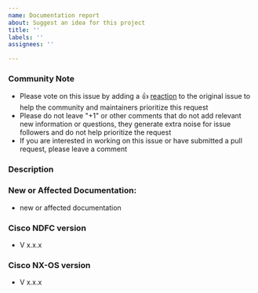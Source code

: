 ```yaml
---
name: Documentation report
about: Suggest an idea for this project
title: ''
labels: ''
assignees: ''

---
```


<!--- Please keep this note for the community --->

### Community Note

* Please vote on this issue by adding a 👍 [reaction](https://blog.github.com/2016-03-10-add-reactions-to-pull-requests-issues-and-comments/) to the original issue to help the community and maintainers prioritize this request
* Please do not leave "+1" or other comments that do not add relevant new information or questions, they generate extra noise for issue followers and do not help prioritize the request
* If you are interested in working on this issue or have submitted a pull request, please leave a comment

<!--- Thank you for keeping this note for the community --->

### Description

<!--- Please leave a helpful description of the documentation report here. --->

### New or Affected Documentation:

<!--- Please list the new or affected documentation sections  --->

* new or affected documentation

### Cisco NDFC version

* V x.x.x

### Cisco NX-OS version

* V x.x.x


